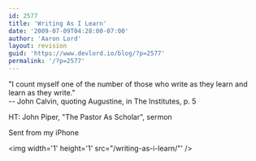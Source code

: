 ```yaml
---
id: 2577
title: 'Writing As I Learn'
date: '2009-07-09T04:28:00-07:00'
author: 'Aaron Lord'
layout: revision
guid: 'https://www.devlord.io/blog/?p=2577'
permalink: '/?p=2577'
---
```


"I count myself one of the number of those who write as they learn and  <br>learn as they write."<br>-- John Calvin, quoting Augustine, in The Institutes, p. 5<p>HT: John Piper, "The Pastor As Scholar", sermon<p>Sent from my iPhone<div class="blogger-post-footer"><img width='1' height='1' src="/writing-as-i-learn/"' /></div>